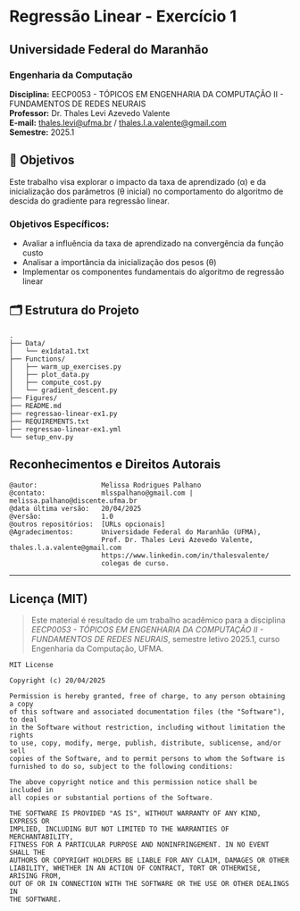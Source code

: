 # Regressão Linear - Exercício 1

## Universidade Federal do Maranhão
### Engenharia da Computação
**Disciplina:** EECP0053 - TÓPICOS EM ENGENHARIA DA COMPUTAÇÃO II - FUNDAMENTOS DE REDES NEURAIS  
**Professor:** Dr. Thales Levi Azevedo Valente  
**E-mail:** thales.levi@ufma.br / thales.l.a.valente@gmail.com  
**Semestre:** 2025.1

## 🎯 Objetivos
Este trabalho visa explorar o impacto da taxa de aprendizado (α) e da inicialização dos parâmetros (θ inicial) no comportamento do algoritmo de descida do gradiente para regressão linear.

### Objetivos Específicos:
- Avaliar a influência da taxa de aprendizado na convergência da função custo
- Analisar a importância da inicialização dos pesos (θ)
- Implementar os componentes fundamentais do algoritmo de regressão linear

## 🗂️ Estrutura do Projeto
```
.
├── Data/
│   └── ex1data1.txt
├── Functions/
│   ├── warm_up_exercises.py
│   ├── plot_data.py
│   ├── compute_cost.py
│   └── gradient_descent.py
├── Figures/
├── README.md
├── regressao-linear-ex1.py
├── REQUIREMENTS.txt
├── regressao-linear-ex1.yml
└── setup_env.py
```


## Reconhecimentos e Direitos Autorais

```
@autor:                Melissa Rodrigues Palhano 
@contato:              mlsspalhano@gmail.com | melissa.palhano@discente.ufma.br  
@data última versão:   20/04/2025  
@versão:               1.0  
@outros repositórios:  [URLs opcionais]  
@Agradecimentos:       Universidade Federal do Maranhão (UFMA),  
                       Prof. Dr. Thales Levi Azevedo Valente, thales.l.a.valente@gmail.com
                       https://www.linkedin.com/in/thalesvalente/
                       colegas de curso.
```

---

## Licença (MIT)

> Este material é resultado de um trabalho acadêmico para a disciplina *EECP0053 - TÓPICOS EM ENGENHARIA DA COMPUTAÇÃO II - FUNDAMENTOS DE REDES NEURAIS*, semestre letivo 2025.1, curso Engenharia da Computação, UFMA.

```
MIT License

Copyright (c) 20/04/2025

Permission is hereby granted, free of charge, to any person obtaining a copy
of this software and associated documentation files (the "Software"), to deal
in the Software without restriction, including without limitation the rights
to use, copy, modify, merge, publish, distribute, sublicense, and/or sell
copies of the Software, and to permit persons to whom the Software is
furnished to do so, subject to the following conditions:

The above copyright notice and this permission notice shall be included in
all copies or substantial portions of the Software.

THE SOFTWARE IS PROVIDED "AS IS", WITHOUT WARRANTY OF ANY KIND, EXPRESS OR
IMPLIED, INCLUDING BUT NOT LIMITED TO THE WARRANTIES OF MERCHANTABILITY,
FITNESS FOR A PARTICULAR PURPOSE AND NONINFRINGEMENT. IN NO EVENT SHALL THE
AUTHORS OR COPYRIGHT HOLDERS BE LIABLE FOR ANY CLAIM, DAMAGES OR OTHER
LIABILITY, WHETHER IN AN ACTION OF CONTRACT, TORT OR OTHERWISE, ARISING FROM,
OUT OF OR IN CONNECTION WITH THE SOFTWARE OR THE USE OR OTHER DEALINGS IN
THE SOFTWARE.
```
